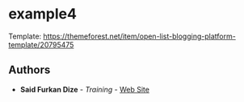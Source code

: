# example4
Template: https://themeforest.net/item/open-list-blogging-platform-template/20795475

## Authors
* **Said Furkan Dize** - *Training* - [Web Site](http://www.dizefurkan.site)
